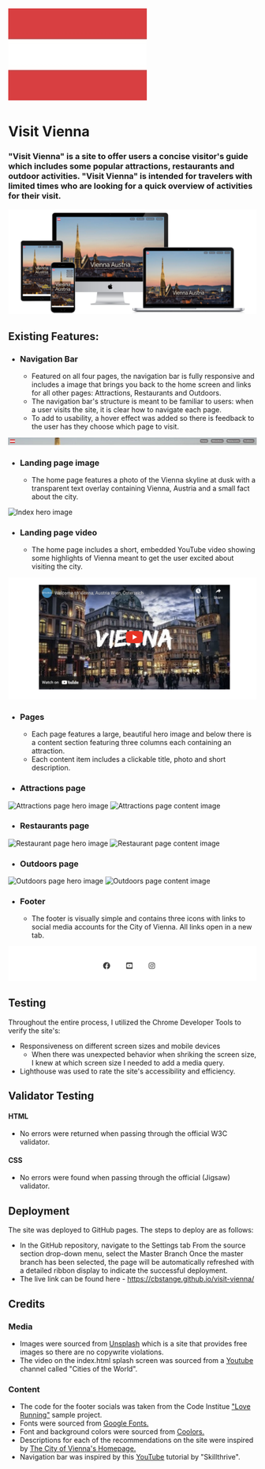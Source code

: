 # ![Austrian flag logo](assets/images/austria-readme-logo.jpg)

# Visit Vienna

### "Visit Vienna" is a site to offer users a concise visitor's guide which includes some popular attractions, restaurants and outdoor activities. "Visit Vienna" is intended for travelers with limited times who are looking for a quick overview of activities for their visit.

![Responsive Mockup](.//assets/images/readme-responsive.png)

## Existing Features:
- ### Navigation Bar
  - Featured on all four pages, the navigation bar is fully responsive and includes a image that brings you back to the home screen and links for all other pages: Attractions, Restaurants and Outdoors.
  - The navigation bar's structure is meant to be familiar to users: when a user visits the site, it is clear how to navigate each page.
  - To add to usability, a hover effect was added so there is feedback to the user has they choose which page to visit.

![Navigation bar](.//assets/images/readme-navbar.png)
- ### Landing page image
  - The home page features a photo of the Vienna skyline at dusk with a transparent text overlay containing Vienna, Austria and a small fact about the city.

![Index hero image](.//assets/images/readme-index-hero.png)
- ### Landing page video
  - The home page includes a short, embedded YouTube video showing some highlights of Vienna meant to get the user excited about visiting the city.

![Index youtube video](.//assets/images/readme-index-content.png)
- ### Pages
  - Each page features a large, beautiful hero image and below there is a content section featuring three columns each containing an attraction.
  - Each content item includes a clickable title, photo and short description. 

- ### Attractions page
![Attractions page hero image](.//assets/images/readme-attractions-hero.png)
![Attractions page content image](.//assets/images/readme-attractions-content.png)

- ### Restaurants page
![Restaurant page hero image](.//assets/images/readme-restaurant-hero.png)
![Restaurant page content image](.//assets/images/readme-restaurant-content.png)
 
 - ### Outdoors page
![Outdoors page hero image](.//assets/images/readme-outdoor-hero.png)
![Outdoors page content image](.//assets/images/readme-outdoor-content.png)

- ### Footer
  - The footer is visually simple and contains three icons with links to social media accounts for the City of Vienna. All links open in a new tab.

![Footer image](.//assets/images/readme-socials.png)

## Testing
Throughout the entire process, I utilized the Chrome Developer Tools to verify the site's:
  - Responsiveness on different screen sizes and mobile devices
    - When there was unexpected behavior when shriking the screen size, I knew at which screen size I needed to add a media query.
  - Lighthouse was used to rate the site's accessibility and efficiency.

## Validator Testing
#### HTML
- No errors were returned when passing through the official W3C validator.
#### CSS
- No errors were found when passing through the official (Jigsaw) validator.

## Deployment
The site was deployed to GitHub pages. The steps to deploy are as follows:
- In the GitHub repository, navigate to the Settings tab
From the source section drop-down menu, select the Master Branch
Once the master branch has been selected, the page will be automatically refreshed with a detailed ribbon display to indicate the successful deployment.
- The live link can be found here - https://cbstange.github.io/visit-vienna/

## Credits
### Media
- Images were sourced from [Unsplash](https://unsplash.com/) which is a site that provides free images so there are no copywrite violations.
- The video on the index.html splash screen was sourced from a [Youtube](https://www.youtube.com/watch?v=nK_SLrX4Pfc) channel called "Cities of the World".

### Content
- The code for the footer socials was taken from the Code Institue ["Love Running"](https://code-institute-org.github.io/love-running-2.0/index.html) sample project.
- Fonts were sourced from [Google Fonts.](https://fonts.google.com/)
- Font and background colors were sourced from [Coolors.](https://coolors.co/)
- Descriptions for each of the recommendations on the site were inspired by [The City of Vienna's Homepage.](https://www.wien.info/de?fbclid=IwAR2pgHbrho6MsR38oeZCxlwGr5lFF47vXAEo9Y_W17FoFtc7zmHG8U5pJt4)
- Navigation bar was inspired by this [YouTube](https://www.youtube.com/watch?v=PwWHL3RyQgk&t=428s) tutorial by "Skillthrive".
